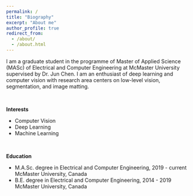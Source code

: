 ```yaml
---
permalink: /
title: "Biography"
excerpt: "About me"
author_profile: true
redirect_from: 
  - /about/
  - /about.html
---
```

I am a graduate student in the programme of Master of Applied Science (MASc) of Electrical and Computer Engineering at McMaster University supervised by Dr. Jun Chen. I am an enthusiast of deep learning and computer vision with research area centers on low-level vision, segmentation, and image matting.

<br/>


**Interests**
* Computer Vision
* Deep Learning
* Machine Learning

<br/>

**Education**
* M.A.Sc. degree in Electrical and Computer Engineering, 2019 - current
  McMaster University, Canada
* B.E. degree in Electrical and Computer Engineering, 2014 - 2019
  McMaster University, Canada
